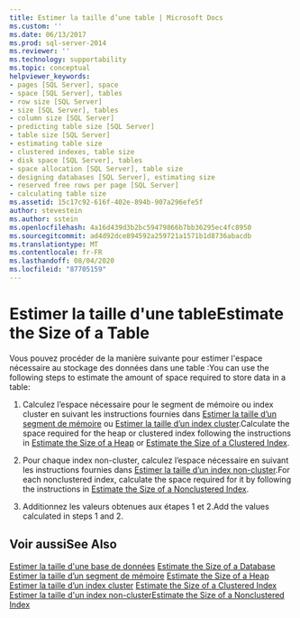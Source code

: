 ```yaml
---
title: Estimer la taille d’une table | Microsoft Docs
ms.custom: ''
ms.date: 06/13/2017
ms.prod: sql-server-2014
ms.reviewer: ''
ms.technology: supportability
ms.topic: conceptual
helpviewer_keywords:
- pages [SQL Server], space
- space [SQL Server], tables
- row size [SQL Server]
- size [SQL Server], tables
- column size [SQL Server]
- predicting table size [SQL Server]
- table size [SQL Server]
- estimating table size
- clustered indexes, table size
- disk space [SQL Server], tables
- space allocation [SQL Server], table size
- designing databases [SQL Server], estimating size
- reserved free rows per page [SQL Server]
- calculating table size
ms.assetid: 15c17c92-616f-402e-894b-907a296efe5f
author: stevestein
ms.author: sstein
ms.openlocfilehash: 4a16d439d3b2bc59479866b7bb36295ec4fc8950
ms.sourcegitcommit: ad4d92dce894592a259721a1571b1d8736abacdb
ms.translationtype: MT
ms.contentlocale: fr-FR
ms.lasthandoff: 08/04/2020
ms.locfileid: "87705159"
---
```

# <a name="estimate-the-size-of-a-table"></a><span data-ttu-id="2a37b-102">Estimer la taille d'une table</span><span class="sxs-lookup"><span data-stu-id="2a37b-102">Estimate the Size of a Table</span></span>
  <span data-ttu-id="2a37b-103">Vous pouvez procéder de la manière suivante pour estimer l'espace nécessaire au stockage des données dans une table :</span><span class="sxs-lookup"><span data-stu-id="2a37b-103">You can use the following steps to estimate the amount of space required to store data in a table:</span></span>  
  
1.  <span data-ttu-id="2a37b-104">Calculez l’espace nécessaire pour le segment de mémoire ou index cluster en suivant les instructions fournies dans [Estimer la taille d’un segment de mémoire](estimate-the-size-of-a-heap.md) ou [Estimer la taille d’un index cluster](estimate-the-size-of-a-clustered-index.md).</span><span class="sxs-lookup"><span data-stu-id="2a37b-104">Calculate the space required for the heap or clustered index following the instructions in [Estimate the Size of a Heap](estimate-the-size-of-a-heap.md) or [Estimate the Size of a Clustered Index](estimate-the-size-of-a-clustered-index.md).</span></span>  
  
2.  <span data-ttu-id="2a37b-105">Pour chaque index non-cluster, calculez l’espace nécessaire en suivant les instructions fournies dans [Estimer la taille d’un index non-cluster](estimate-the-size-of-a-nonclustered-index.md).</span><span class="sxs-lookup"><span data-stu-id="2a37b-105">For each nonclustered index, calculate the space required for it by following the instructions in [Estimate the Size of a Nonclustered Index](estimate-the-size-of-a-nonclustered-index.md).</span></span>  
  
3.  <span data-ttu-id="2a37b-106">Additionnez les valeurs obtenues aux étapes 1 et 2.</span><span class="sxs-lookup"><span data-stu-id="2a37b-106">Add the values calculated in steps 1 and 2.</span></span>  
  
## <a name="see-also"></a><span data-ttu-id="2a37b-107">Voir aussi</span><span class="sxs-lookup"><span data-stu-id="2a37b-107">See Also</span></span>  
 <span data-ttu-id="2a37b-108">[Estimer la taille d'une base de données](estimate-the-size-of-a-database.md) </span><span class="sxs-lookup"><span data-stu-id="2a37b-108">[Estimate the Size of a Database](estimate-the-size-of-a-database.md) </span></span>  
 <span data-ttu-id="2a37b-109">[Estimer la taille d’un segment de mémoire](estimate-the-size-of-a-heap.md) </span><span class="sxs-lookup"><span data-stu-id="2a37b-109">[Estimate the Size of a Heap](estimate-the-size-of-a-heap.md) </span></span>  
 <span data-ttu-id="2a37b-110">[Estimer la taille d’un index cluster](estimate-the-size-of-a-clustered-index.md) </span><span class="sxs-lookup"><span data-stu-id="2a37b-110">[Estimate the Size of a Clustered Index](estimate-the-size-of-a-clustered-index.md) </span></span>  
 [<span data-ttu-id="2a37b-111">Estimer la taille d'un index non-cluster</span><span class="sxs-lookup"><span data-stu-id="2a37b-111">Estimate the Size of a Nonclustered Index</span></span>](estimate-the-size-of-a-nonclustered-index.md)  
  
  

